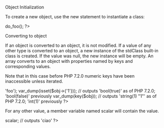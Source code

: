 Object Initialization

To create a new object, use the new statement to instantiate a class:

<?php
class foo
{
    function do_foo()
    {
        echo "Doing foo."; 
    }
}

$bar = new foo;
$bar->do_foo();
?>



Converting to object

If an object is converted to an object, it is not modified. If a value of any other type is converted to an object, a new instance of the stdClass built-in class is created. If the value was null, the new instance will be empty. An array converts to an object with properties named by keys and corresponding values. 

Note that in this case before PHP 7.2.0 numeric keys have been inaccessible unless iterated.

<?php
$obj = (object) array('1' => 'foo');
var_dump(isset($obj->{'1'})); // outputs 'bool(true)' as of PHP 7.2.0; 'bool(false)' previously
var_dump(key($obj)); // outputs 'string(1) "1"' as of PHP 7.2.0; 'int(1)' previously
?>

For any other value, a member variable named scalar will contain the value.

<?php
$obj = (object) 'ciao';
echo $obj->scalar;  // outputs 'ciao'
?>